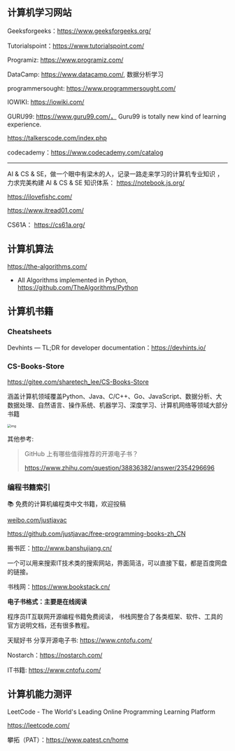 ## 计算机学习网站

Geeksforgeeks：https://www.geeksforgeeks.org/

Tutorialspoint：https://www.tutorialspoint.com/

Programiz: https://www.programiz.com/

DataCamp: https://www.datacamp.com/, 数据分析学习

programmersought: https://www.programmersought.com/

IOWIKI: https://iowiki.com/

GURU99: https://www.guru99.com/， Guru99 is totally new kind of learning experience.

https://talkerscode.com/index.php

codecademy：https://www.codecademy.com/catalog

---------

AI & CS & SE，做一个眼中有梁木的人，记录一路走来学习的计算机专业知识 ，力求完美构建 AI & CS & SE 知识体系： https://notebook.js.org/

https://ilovefishc.com/

https://www.itread01.com/

CS61A： https://cs61a.org/

## 计算机算法

https://the-algorithms.com/  

- All Algorithms implemented in Python, https://github.com/TheAlgorithms/Python


## 计算机书籍


### Cheatsheets

Devhints — TL;DR for developer documentation：https://devhints.io/

### CS-Books-Store

https://gitee.com/sharetech_lee/CS-Books-Store

涵盖计算机领域覆盖Python、Java、C/C++、Go、JavaScript、数据分析、大数据处理、自然语言、操作系统、机器学习、深度学习、计算机网络等领域大部分书籍

<img src="https://picx.zhimg.com/50/v2-5f7dc41762ab81a36cd336ecab430521_720w.jpg?source=1940ef5c" alt="img" style="zoom:50%;" />


其他参考:

> GitHub 上有哪些值得推荐的开源电子书？
>
> https://www.zhihu.com/question/38836382/answer/2354296696

### 编程书籍索引

📚 免费的计算机编程类中文书籍，欢迎投稿

[weibo.com/justjavac](http://weibo.com/justjavac)

https://github.com/justjavac/free-programming-books-zh_CN


搬书匠：http://www.banshujiang.cn/

一个可以用来搜索IT技术类的搜索网站，界面简洁，可以直接下载，都是百度网盘的链接。

书栈网：https://www.bookstack.cn/

**电子书格式：主要是在线阅读**

程序员IT互联网开源编程书籍免费阅读， 书栈网整合了各类框架、软件、工具的官方说明文档，还有很多教程。

天赋好书 分享开源电子书: https://www.cntofu.com/

Nostarch：https://nostarch.com/

IT书籍: https://www.cntofu.com/

## 计算机能力测评

LeetCode - The World's Leading Online Programming Learning Platform

https://leetcode.com/

攀拓（PAT）：https://www.patest.cn/home